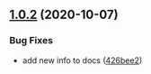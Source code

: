 ## [1.0.2](https://github.com/rxgx/eslint-config-rxgx/compare/v1.0.1...v1.0.2) (2020-10-07)


### Bug Fixes

* add new info to docs ([426bee2](https://github.com/rxgx/eslint-config-rxgx/commit/426bee2672e4dcc34dc23079769a929d15b2a267))
